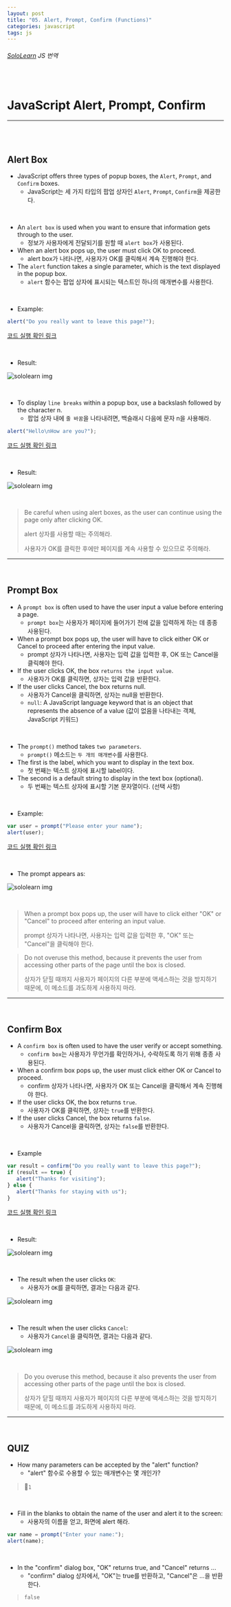 ```yaml
---
layout: post
title: "05. Alert, Prompt, Confirm (Functions)"
categories: javascript
tags: js
---
```


###### [SoloLearn](https://www.sololearn.com) JS 번역

<br>

# JavaScript Alert, Prompt, Confirm

------

<br>

<br>

## Alert Box

- JavaScript offers three types of popup boxes, the `Alert`, `Prompt`, and `Confirm` boxes.
  - JavaScript는 세 가지 타입의 팝업 상자인 `Alert`, `Prompt`, `Confirm`을 제공한다.

<br>

- An `alert box` is used when you want to ensure that information gets through to the user.
  - 정보가 사용자에게 전달되기를 원할 때 `alert box`가 사용된다.
- When an alert box pops up, the user must click OK to proceed.
  - alert box가 나타나면, 사용자가 OK를 클릭해서 계속 진행해야 한다.
- The `alert` function takes a single parameter, which is the text displayed in the popup box.
  - `alert` 함수는 팝업 상자에 표시되는 텍스트인 하나의 매개변수를 사용한다.

<br>

- Example:

```js
alert("Do you really want to leave this page?");
```

[코드 실행 확인 링크](https://code.sololearn.com/682/#js)

<br>

- Result:

![sololearn img](/assets/img/sololearn-js-functions-05-01.png)

<br>

- To display `line breaks` within a popup box, use a backslash followed by the character n.
  - 팝업 상자 내에 `줄 바꿈`을 나타내려면, 백슬래시 다음에 문자 n을 사용해라.

```js
alert("Hello\nHow are you?");
```

[코드 실행 확인 링크](https://code.sololearn.com/683/#js)

<br>

- Result:

![sololearn img](/assets/img/sololearn-js-functions-05-02.png)

<br>

> Be careful when using alert boxes, as the user can continue using the page only after clicking OK.
>
> alert 상자를 사용할 때는 주의해라.
>
> 사용자가 OK를 클릭한 후에만 페이지를 계속 사용할 수 있으므로 주의해라.

------

<br>

## Prompt Box

- A `prompt box` is often used to have the user input a value before entering a page.
  - `prompt box`는 사용자가 페이지에 들어가기 전에 값을 입력하게 하는 데 종종 사용된다.
- When a prompt box pops up, the user will have to click either OK or Cancel to proceed after entering the input value.
  - prompt 상자가 나타나면, 사용자는 입력 값을 입력한 후, OK 또는 Cancel을 클릭해야 한다.
- If the user clicks OK, the box `returns the input value`.
  - 사용자가 OK를 클릭하면, 상자는 입력 값을 반환한다.
- If the user clicks Cancel, the box returns null.
  - 사용자가 Cancel을 클릭하면, 상자는 null을 반환한다.
  - `null`: A JavaScript language keyword that is an object that represents the absence of a value (값이 없음을 나타내는 객체, JavaScript 키워드)

<br>

- The `prompt()` method takes `two parameters`.
  - `prompt()` 메소드는 `두 개의 매개변수`를 사용한다.
- The first is the label, which you want to display in the text box.
  - 첫 번째는 텍스트 상자에 표시할 label이다.
- The second is a default string to display in the text box (optional).
  - 두 번째는 텍스트 상자에 표시할 기본 문자열이다. (선택 사항)

<br>

- Example:

```js
var user = prompt("Please enter your name");
alert(user);
```

[코드 실행 확인 링크](https://code.sololearn.com/684/#js)

<br>

- The prompt appears as:

![sololearn img](/assets/img/sololearn-js-functions-05-03.png)

<br>

> When a prompt box pops up, the user will have to click either "OK" or "Cancel" to proceed after entering an input value.
>
> prompt 상자가 나타나면, 사용자는 입력 값을 입력한 후, "OK" 또는 "Cancel"을 클릭해야 한다.

> Do not overuse this method, because it prevents the user from accessing other parts of the page until the box is closed.
>
> 상자가 닫힐 때까지 사용자가 페이지의 다른 부분에 액세스하는 것을 방지하기 때문에, 이 메소드를 과도하게 사용하지 마라.

------

<br>

## Confirm Box

- A `confirm box` is often used to have the user verify or accept something.
  - `confirm box`는 사용자가 무언가를 확인하거나, 수락하도록 하기 위해 종종 사용된다.
- When a confirm box pops up, the user must click either OK or Cancel to proceed.
  - confirm 상자가 나타나면, 사용자가 OK 또는 Cancel을 클릭해서 계속 진행해야 한다.
- If the user clicks OK, the box returns `true`.
  - 사용자가 OK를 클릭하면, 상자는 `true`를 반환한다.
- If the user clicks Cancel, the box returns `false`.
  - 사용자가 Cancel을 클릭하면, 상자는 `false`를 반환한다.

<br>

- Example

```js
var result = confirm("Do you really want to leave this page?");
if (result == true) {
   alert("Thanks for visiting");
} else {
   alert("Thanks for staying with us");
}
```

[코드 실행 확인 링크](https://code.sololearn.com/685/#js)

<br>

- Result:

![sololearn img](/assets/img/sololearn-js-functions-05-04.png)

<br>

- The result when the user clicks `OK`:
  - 사용자가 `OK`를 클릭하면, 결과는 다음과 같다.

![sololearn img](/assets/img/sololearn-js-functions-05-05.png)

<br>

- The result when the user clicks `Cancel`:
  - 사용자가 `Cancel`을 클릭하면, 결과는 다음과 같다.

![sololearn img](/assets/img/sololearn-js-functions-05-06.png)

<br>

> Do you overuse this method, because it also prevents the user from accessing other parts of the page until the box is closed.
>
> 상자가 닫힐 때까지 사용자가 페이지의 다른 부분에 액세스하는 것을 방지하기 때문에, 이 메소드를 과도하게 사용하지 마라.

------

<br>

## QUIZ

- How many parameters can be accepted by the "alert" function?
  - "alert"  함수로 수용할 수 있는 매개변수는 몇 개인가?

> `1`

<br>

- Fill in the blanks to obtain the name of the user and alert it to the screen:
  - 사용자의 이름을 얻고, 화면에 alert 해라.

```js
var name = prompt("Enter your name:");
alert(name);
```

<br>

- In the "confirm" dialog box, "OK" returns true, and "Cancel" returns ...
  - "confirm" dialog 상자에서, "OK"는 true를 반환하고, "Cancel"은 …을 반환한다.

> `false`

<br>